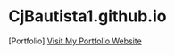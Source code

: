 # CjBautista1.github.io
[Portfolio]
<a href="https://CjBautista1.github.io/" target="_blank">
  Visit My Portfolio Website
</a>
